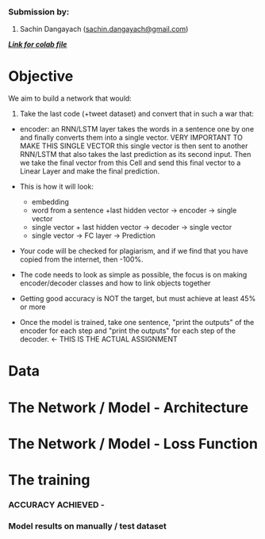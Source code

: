 
### Submission by:
1. Sachin Dangayach (sachin.dangayach@gmail.com)

***[Link for colab file](https://colab.research.google.com/drive/13-mpSe80XXG69Pz3y1SOP7HQmekAyggw?usp=sharing)***

# Objective

We aim to build a network that would:

1. Take the last code  (+tweet dataset) and convert that in such a war that:
  - encoder: an RNN/LSTM layer takes the words in a sentence one by one and finally converts them into a single vector. VERY IMPORTANT TO MAKE THIS SINGLE VECTOR
    this single vector is then sent to another RNN/LSTM that also takes the last prediction as its second input. Then we take the final vector from this Cell
    and send this final vector to a Linear Layer and make the final prediction.
  - This is how it will look:

    - embedding
    - word from a sentence +last hidden vector -> encoder -> single vector
    - single vector + last hidden vector -> decoder -> single vector
    - single vector -> FC layer -> Prediction

  - Your code will be checked for plagiarism, and if we find that you have copied from the internet, then -100%.
  - The code needs to look as simple as possible, the focus is on making encoder/decoder classes and how to link objects together
  - Getting good accuracy is NOT the target, but must achieve at least 45% or more
  - Once the model is trained, take one sentence, "print the outputs" of the encoder for each step and "print the outputs" for each step of the decoder. ← THIS IS THE ACTUAL ASSIGNMENT


# Data



# The Network / Model - Architecture



# The Network / Model - Loss Function



# The training



### ACCURACY ACHIEVED -



### Model results on manually / test dataset
